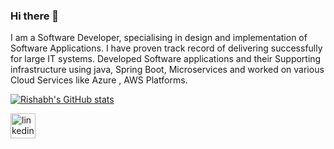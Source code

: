### Hi there 👋

I am a Software Developer, specialising in design and implementation of Software Applications. I have proven track record of delivering successfully for large IT systems. Developed Software applications and their Supporting infrastructure using java, Spring Boot, Microservices and worked on various Cloud Services like Azure , AWS Platforms.

[![Rishabh's GitHub stats](https://github-readme-stats.vercel.app/api?username=satrishabh)](https://github.com/anuraghazra/github-readme-stats)

[<img src='https://cdn.jsdelivr.net/npm/simple-icons@3.0.1/icons/linkedin.svg' alt='linkedin' height='40'>](https://www.linkedin.com/in/i.mishra.rishabh@gmail.com/) 

